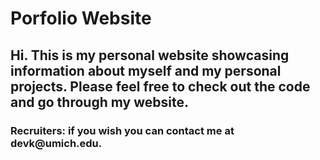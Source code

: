 # Porfolio Website
<h2>Hi. This is my personal website showcasing information about myself and my personal projects. Please feel free to check out the code
and go through my website.</h2>

<h3>Recruiters: if you wish you can contact me at devk@umich.edu.</h3>
